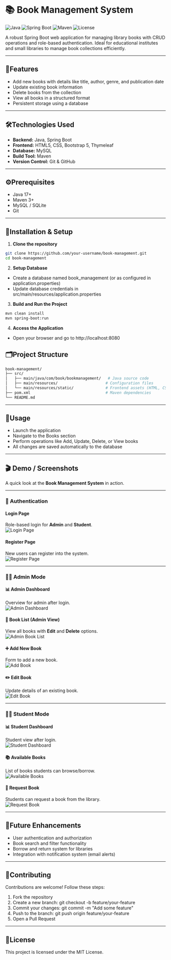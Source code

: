 # 📚 Book Management System
![Java](https://img.shields.io/badge/Java-17-blue.svg)
![Spring Boot](https://img.shields.io/badge/Spring%20Boot-3.0-brightgreen.svg)
![Maven](https://img.shields.io/badge/Build-Maven-orange.svg)
![License](https://img.shields.io/badge/License-MIT-green.svg)

A robust Spring Boot web application for managing library books with CRUD operations and role-based authentication. Ideal for educational institutes and small libraries to manage book collections efficiently.

---

## 🌟Features
- Add new books with details like title, author, genre, and publication date
- Update existing book information
- Delete books from the collection
- View all books in a structured format
- Persistent storage using a database

---

## 🛠Technologies Used
- **Backend:** Java, Spring Boot
- **Frontend:** HTML5, CSS, Bootstrap 5, Thymeleaf
- **Database:** MySQL
- **Build Tool:** Maven
- **Version Control:** Git & GitHub

---

## ⚙️Prerequisites
- Java 17+
- Maven 3+
- MySQL / SQLite
- Git

---

## 🚀Installation & Setup

1. **Clone the repository**
```bash
git clone https://github.com/your-username/book-management.git
cd book-management
```
2. **Setup Database**
- Create a database named book_management (or as configured in application.properties)
- Update database credentials in src/main/resources/application.properties

3. **Build and Run the Project**
```bash
mvn clean install
mvn spring-boot:run
```

4. **Access the Application**
- Open your browser and go to http://localhost:8080

## 🗂Project Structure
```bash
book-management/
├── src/
│   ├── main/java/com/book/bookmanagement/   # Java source code
│   ├── main/resources/                     # Configuration files
│   └── main/resources/static/              # Frontend assets (HTML, CSS, JS)
├── pom.xml                                 # Maven dependencies
└── README.md
```
---

## 📄Usage
- Launch the application
- Navigate to the Books section
- Perform operations like Add, Update, Delete, or View books
- All changes are saved automatically to the database

---

## 🎬 Demo / Screenshots

A quick look at the **Book Management System** in action.

---

### 🔐 Authentication

#### Login Page
Role-based login for **Admin** and **Student**.  
![Login Page](screenshots/login%20page.jpg)

#### Register Page
New users can register into the system.  
![Register Page](screenshots/Register%20page.jpg)

---

### 👩‍💻 Admin Mode

#### 📊 Admin Dashboard
Overview for admin after login.  
![Admin Dashboard](screenshots/admin%20dashboard.jpg)

#### 📖 Book List (Admin View)
View all books with **Edit** and **Delete** options.  
![Admin Book List](screenshots/admin%20book%20list.jpg)

#### ➕ Add New Book
Form to add a new book.  
![Add Book](screenshots/add%20new%20book.jpg)

#### ✏️ Edit Book
Update details of an existing book.  
![Edit Book](screenshots/edit%20book.jpg)

---

### 👩‍🎓 Student Mode

#### 📊 Student Dashboard
Student view after login.  
![Student Dashboard](screenshots/student%20dashboard.jpg)

#### 📚 Available Books
List of books students can browse/borrow.  
![Available Books](screenshots/available%20book%20list.jpg)

#### 📖 Request Book
Students can request a book from the library.  
![Request Book](screenshots/student%20request%20book.jpg)

---

## 🚀Future Enhancements
- User authentication and authorization
- Book search and filter functionality
- Borrow and return system for libraries
- Integration with notification system (email alerts)
---

## 🤝Contributing
Contributions are welcome! Follow these steps:
1. Fork the repository
2. Create a new branch: git checkout -b feature/your-feature
3. Commit your changes: git commit -m "Add some feature"
4. Push to the branch: git push origin feature/your-feature
5. Open a Pull Request
---

## 📄License
This project is licensed under the MIT License.

